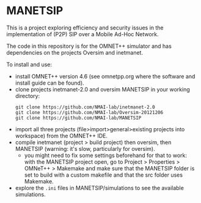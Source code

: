 # MANETSIP

This is a project exploring efficiency and security issues in the implementation of (P2P) SIP over a Mobile Ad-Hoc Network.

The code in this repository is for the OMNET++ simulator and has dependencies on the projects Oversim and inetmanet.

To install and use:
- install OMNET++ version 4.6 (see omnetpp.org where the software and install guide can be found).
- clone projects inetmanet-2.0 and oversim MANETSIP in your working directory:
  ```shell
  git clone https://github.com/NMAI-lab/inetmanet-2.0
  git clone https://github.com/NMAI-lab/Oversim-20121206
  git clone https://github.com/NMAI-lab/MANETSIP
  ```
- import all three projects (file>import>general>existing projects into workspace) from the OMNET++ IDE.
- compile inetmanet (project > build project) then oversim, then MANETSIP (warning: it's slow, particularly for oversim).
  - you might need to fix some settings beforehand for that to work: with the MANETSIP project open, go to Project > Properties > OMNeT++ > Makemake and make sure that the MANETSIP folder is set to build with a custom makefile and that the src folder uses Makemake.
- explore the `.ini` files in MANETSIP/simulations to see the available simulations.
